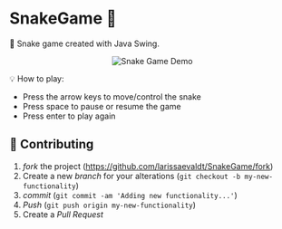 # SnakeGame 🐍

📜 Snake game created with Java Swing.

<p align="center">
<img src="https://media.giphy.com/media/PUB90s6n3acU4LhPcv/giphy.gif" alt="Snake Game Demo" border="0">
</p>

💡 How to play:
* Press the arrow keys to move/control the snake
* Press space to pause or resume the game
* Press enter to play again 


## 🚀 Contributing

1. _fork_ the project (<https://github.com/larissaevaldt/SnakeGame/fork>)
2. Create a new _branch_ for your alterations (`git checkout -b my-new-functionality`)
3. _commit_ (`git commit -am 'Adding new functionality...'`)
4. _Push_ (`git push origin my-new-functionality`)
5. Create a _Pull Request_
